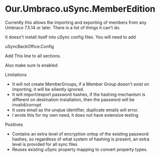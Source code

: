 # Our.Umbraco.uSync.MemberEdition

Currently this allows the importing and exporting of members from any Umbraco 7.5.14 or later. There is a list of things it can't do.

It doesn't install itself into uSync config files. You will need to add

uSyncBackOffice.Config

  Add This line to all <Handlers> sections.
      <HandlerConfig Name="Deploy:MemberHandler" Enabled="true"/>

  Also make sure 
    <HandlerConfig Name="Deploy:MemberTypeHandler" Enabled="true"/>
  Is enabled


Limitations

*  It will not create MemberGroups, if a Member Group doesn't exist on importing, it will be siliently ignored.
*  It will import/export password hashes, if the hashing mechanism is different on destination installation, then the password will be invalid/corrupt
*  It uses email as the unqiue identifier, duplicate emails will error.
*  I wrote this for my own need, it does not have extensive testing

Positives

* Contains an extra level of encryption ontop of the existing password hashes, so regardless of what system of hashing is present, an extra level is provided for all sync files
* Reuses existing uSync property mapping to convert property types.

